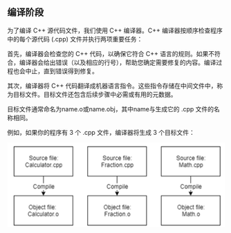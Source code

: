 
## 编译阶段

为了编译 C++ 源代码文件，我们使用 C++ 编译器。C++ 编译器按顺序检查程序中的每个源代码 (.cpp) 文件并执行两项重要任务：

首先，编译器会检查您的 C++ 代码，以确保它符合 C++ 语言的规则。如果不符合，编译器会给出错误（以及相应的行号），帮助您确定需要修复的内容。编译过程也会中止，直到错误得到修复。

其次，编译器将 C++ 代码翻译成机器语言指令。这些指令存储在中间文件中，称为目标文件。目标文件还包含后续步骤中必需或有用的元数据。

目标文件通常命名为name.o或name.obj，其中name与生成它的 .cpp 文件的名称相同。

例如，如果你的程序有 3 个 .cpp 文件，编译器将生成 3 个目标文件：

![compiler](../../png/compiler.png)
